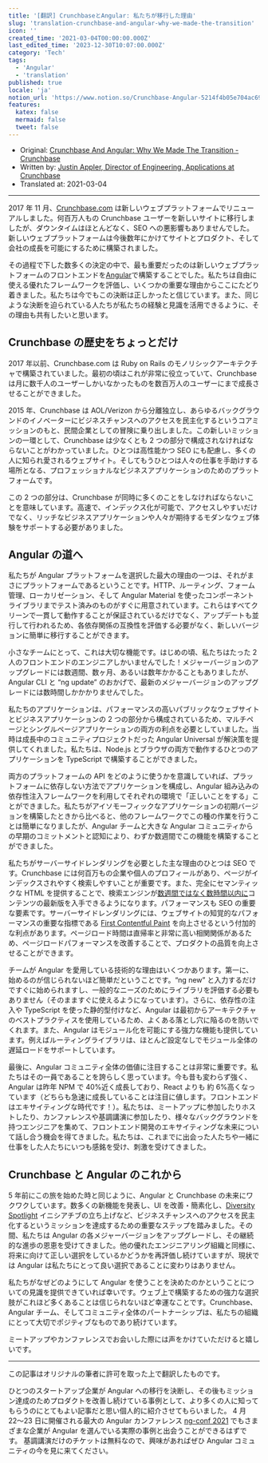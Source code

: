 ```yaml
---
title: '[翻訳] CrunchbaseとAngular: 私たちが移行した理由'
slug: 'translation-crunchbase-and-angular-why-we-made-the-transition'
icon: ''
created_time: '2021-03-04T00:00:00.000Z'
last_edited_time: '2023-12-30T10:07:00.000Z'
category: 'Tech'
tags:
  - 'Angular'
  - 'translation'
published: true
locale: 'ja'
notion_url: 'https://www.notion.so/Crunchbase-Angular-5214f4b05e704ac69b8ebc77871a6b14'
features:
  katex: false
  mermaid: false
  tweet: false
---
```


- Original: [Crunchbase And Angular: Why We Made The Transition - Crunchbase](https://about.crunchbase.com/blog/crunchbase-and-angular-why-we-made-the-transition/)
- Written by: [Justin Appler, Director of Engineering, Applications at Crunchbase](https://www.crunchbase.com/person/justin-appler)
- Translated at: 2021-03-04

---

2017 年 11 月、[Crunchbase.com](https://www.crunchbase.com/) は新しいウェブプラットフォームでリニューアルしました。何百万人もの Crunchbase ユーザーを新しいサイトに移行しましたが、ダウンタイムはほとんどなく、SEO への悪影響もありませんでした。新しいウェブプラットフォームは今後数年にかけてサイトとプロダクト、そして会社の成長を可能にするために構築されました。

その過程で下した数多くの決定の中で、最も重要だったのは新しいウェブプラットフォームのフロントエンドを[Angular](https://angular.io/)で構築することでした。私たちは自由に使える優れたフレームワークを評価し、いくつかの重要な理由からここにたどり着きました。私たちは今でもこの決断は正しかったと信じています。また、同じような決断を迫られている人たちが私たちの経験と見識を活用できるように、その理由も共有したいと思います。

## Crunchbase の歴史をちょっとだけ

2017 年以前、Crunchbase.com は Ruby on Rails のモノリシックアーキテクチャで構築されていました。最初の頃はこれが非常に役立っていて、Crunchbase は月に数千人のユーザーしかいなかったものを数百万人のユーザーにまで成長させることができました。

2015 年、Crunchbase は AOL/Verizon から分離独立し、あらゆるバックグラウンドのイノベーターにビジネスチャンスへのアクセスを民主化するというコアミッションのもと、民間企業としての冒険に乗り出しました。この新しいミッションの一環として、Crunchbase は少なくとも 2 つの部分で構成されなければならないことがわかっていました。ひとつは高性能かつ SEO にも配慮し、多くの人に知られ愛されるウェブサイト。そしてもうひとつは人々の仕事を手助けする場所となる、プロフェッショナルなビジネスアプリケーションのためのプラットフォームです。

この 2 つの部分は、Crunchbase が同時に多くのことをしなければならないことを意味しています。高速で、インデックス化が可能で、アクセスしやすいだけでなく、リッチなビジネスアプリケーションや人々が期待するモダンなウェブ体験をサポートする必要がありました。

## Angular の道へ

私たちが Angular プラットフォームを選択した最大の理由の一つは、それがまさにプラットフォームであるということです。HTTP、ルーティング、フォーム管理、ローカリゼーション、そして Angular Material を使ったコンポーネントライブラリまでテスト済みのものがすぐに用意されています。これらはすべてクリーンで一貫して動作することが保証されているだけでなく、アップデートも並行して行われるため、各依存関係の互換性を評価する必要がなく、新しいバージョンに簡単に移行することができます。

小さなチームにとって、これは大切な機能です。はじめの頃、私たちはたった 2 人のフロントエンドのエンジニアしかいませんでした！メジャーバージョンのアップグレードには数週間、数ヶ月、あるいは数年かかることもありましたが、Angular CLI と “ng update” のおかげで、最新のメジャーバージョンのアップグレードには数時間しかかかりませんでした。

私たちのアプリケーションは、パフォーマンスの高いパブリックなウェブサイトとビジネスアプリケーションの 2 つの部分から構成されているため、マルチページとシングルページアプリケーションの両方の利点を必要としていました。当時は成長中のコミュニティプロジェクトだった Angular Universal が解決策を提供してくれました。私たちは、Node.js とブラウザの両方で動作するひとつのアプリケーションを TypeScript で構築することができました。

両方のプラットフォームの API をどのように使うかを意識していれば、プラットフォームに依存しない方法でアプリケーションを構成し、Angular 組み込みの依存性注入フレームワークを利用してそれぞれの環境で「正しいことをする」ことができました。私たちがアイソモーフィックなアプリケーションの初期バージョンを構築したときから比べると、他のフレームワークでこの種の作業を行うことは簡単になりましたが、Angular チームと大きな Angular コミュニティからの早期のコミットメントと認知により、わずか数週間でこの機能を構築することができました。

私たちがサーバーサイドレンダリングを必要とした主な理由のひとつは SEO です。Crunchbase には何百万もの企業や個人のプロフィールがあり、ページがインデックスされやすく検索しやすいことが重要です。また、完全にセマンティックな HTML を提供することで、検索エンジンが[数週間ではなく数時間以内に](https://developers.google.com/search/docs/guides/javascript-seo-basics)コンテンツの最新版を入手できるようになります。パフォーマンスも SEO の重要な要素です。サーバーサイドレンダリングには、ウェブサイトの知覚的なパフォーマンスの重要な指標である [First Contentful Paint](https://web.dev/first-contentful-paint/) を向上させるという付加的な利点があります。ページロード時間は直帰率と非常に高い相関関係があるため、ページロードパフォーマンスを改善することで、プロダクトの品質を向上させることができます。

チームが Angular を愛用している技術的な理由はいくつかあります。第一に、始めるのが信じられないほど簡単だということです。“ng new” と入力するだけですぐに始められますし、一般的なニーズのためにライブラリを評価する必要もありません（そのまますぐに使えるようになっています）。さらに、依存性の注入や TypeScript を使った静的型付けなど、Angular は最初からアーキテクチャのベストプラクティスを使用しているため、よくある落とし穴に陥るのを防いでくれます。また、Angular はモジュール化を可能にする強力な機能も提供しています。例えばルーティングライブラリは、ほとんど設定なしでモジュール全体の遅延ロードをサポートしています。

最後に、Angular コミュニティ全体の価値に注目することは非常に重要です。私たちはその一員であることを誇らしく思っています。今も昔も変わらず強く、Angular は昨年 NPM で 40%近く成長しており、React よりも 約 6%高くなっています（どちらも急速に成長していることは注目に値します。フロントエンドはエキサイティングな時代です！）。私たちは、ミートアップに参加したりホストしたり、カンファレンスや基調講演に参加したり、様々なバックグラウンドを持つエンジニアを集めて、フロントエンド開発のエキサイティングな未来について話し合う機会を得てきました。私たちは、これまでに出会った人たちや一緒に仕事をした人たちにいつも感銘を受け、刺激を受けてきました。

## Crunchbase と Angular のこれから

5 年前にこの旅を始めた時と同じように、Angular と Crunchbase の未来にワクワクしています。数多くの新機能を発表し、UI を改善・簡素化し、[Diversity Spotlight](https://about.crunchbase.com/blog/new-crunchbase-diversity-spotlight/) イニシアチブの立ち上げなど、ビジネスチャンスへのアクセスを民主化するというミッションを達成するための重要なステップを踏みました。その間、私たちは Angular の各メジャーバージョンをアップグレードし、その継続的な進歩の恩恵を受けてきました。他の優れたエンジニアリング組織と同様に、将来に向けて正しい選択をしているかどうかを再評価し続けていますが、現状では Angular は私たちにとって良い選択であることに変わりはありません。

私たちがなぜどのようにして Angular を使うことを決めたのかということについての見識を提供できていれば幸いです。ウェブ上で構築するための強力な選択肢がこれほど多くあることは信じられないほど幸運なことです。Crunchbase、Angular チーム、そしてコミュニティ全体のパートナーシップは、私たちの組織にとって大切でポジティブなものであり続けています。

ミートアップやカンファレンスでお会いした際には声をかけていただけると嬉しいです。

---

この記事はオリジナルの筆者に許可を取った上で翻訳したものです。

ひとつのスタートアップ企業が Angular への移行を決断し、その後もミッション達成のためプロダクトを改善し続けている事例として、より多くの人に知ってもらうのにとてもよい記事だと思い個人的に紹介させてもらいました。 4 月 22〜23 日に開催される最大の Angular カンファレンス [ng-conf 2021](https://www.2021.ng-conf.org/) でもさまざまな企業が Angular を選んでいる実際の事例と出会うことができるはずです。 基調講演だけのチケットは無料なので、興味があればぜひ Angular コミュニティの今を見に来てください。
